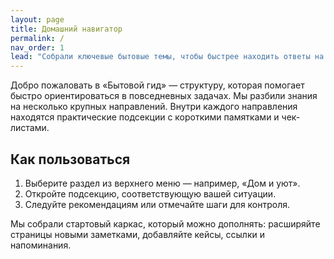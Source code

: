 ```yaml
---
layout: page
title: Домашний навигатор
permalink: /
nav_order: 1
lead: "Собрали ключевые бытовые темы, чтобы быстрее находить ответы на ежедневные вопросы."
---
```


Добро пожаловать в «Бытовой гид» — структуру, которая помогает быстро ориентироваться в повседневных задачах. Мы разбили знания на несколько крупных направлений. Внутри каждого направления находятся практические подсекции с короткими памятками и чек-листами.

## Как пользоваться

1. Выберите раздел из верхнего меню — например, «Дом и уют».  
2. Откройте подсекцию, соответствующую вашей ситуации.  
3. Следуйте рекомендациям или отмечайте шаги для контроля.

Мы собрали стартовый каркас, который можно дополнять: расширяйте страницы новыми заметками, добавляйте кейсы, ссылки и напоминания.
